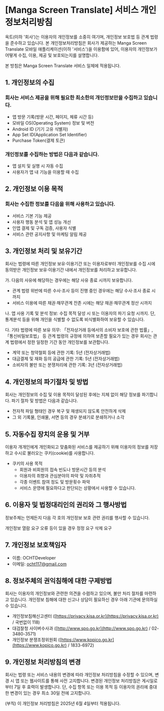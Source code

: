 # \[Manga Screen Translate] 서비스 개인정보처리방침

옥트(이하 '회사')는 이용자의 개인정보를 소중히 여기며, 개인정보 보호법 등 관계 법령을 준수하고 있습니다. 본 개인정보처리방침은 회사가 제공하는 Manga Screen Translate 모바일 애플리케이션(이하 '서비스')을 이용함에 있어, 이용자의 개인정보가 어떻게 수집, 이용, 제공 및 보호되는지를 설명합니다.

본 방침은 Manga Screen Translate 서비스 일체에 적용됩니다.

## 1. 개인정보의 수집

### 회사는 서비스 제공을 위해 필요한 최소한의 개인정보만을 수집하고 있습니다.

- 앱 방문 기록(방문 시간, 페이지, 체류 시간 등)
- 모바일 OS(Operating System) 정보 및 버전
- Android ID (기기 고유 식별자)
- App Set ID(Application Set Identifier)
- Purchase Token(결제 토큰)

### 개인정보를 수집하는 방법은 다음과 같습니다.

- 앱 설치 및 실행 시 자동 수집
- 사용자가 앱 내 기능을 이용할 때 수집

## 2. 개인정보 이용 목적

### 회사는 수집한 정보를 다음을 위해 사용하고 있습니다.
- 서비스 기본 기능 제공
- 사용자 행동 분석 및 앱 성능 개선
- 인앱 결제 및 구독 검증, 사용자 식별
- 서비스 관련 공지사항 및 마케팅 알림 제공

## 3. 개인정보 처리 및 보유기간

회사는 법령에 따른 개인정보 보유·이용기간 또는 이용자로부터 개인정보를 수집 시에 동의받은 개인정보 보유·이용기간 내에서 개인정보를 처리하고 보유합니다.

가. 다음의 사유에 해당하는 경우에는 해당 사유 종료 시까지 보유합니다.
  - 관계 법령 위반에 따른 수사·조사 등이 진행 중인 경우에는 해당 수사·조사 종료 시까지
  - 서비스 이용에 따른 채권·채무관계 잔존 시에는 해당 채권·채무관계 정산 시까지

나. 앱 사용 기록 및 분석 정보: 수집 목적 달성 시 또는 이용자의 파기 요청 시까지. 단, 통계분석 등을 위해 개인을 식별할 수 없도록 비식별화하여 보유할 수 있습니다.

다. 기타 법령에 따른 보유 의무: 「전자상거래 등에서의 소비자 보호에 관한 법률」, 「통신비밀보호법」 등 관계 법령의 규정에 의하여 보존할 필요가 있는 경우 회사는 관계 법령에서 정한 일정한 기간 동안 개인정보를 보관합니다.
  - 계약 또는 청약철회 등에 관한 기록: 5년 (전자상거래법)
  - 대금결제 및 재화 등의 공급에 관한 기록: 5년 (전자상거래법)
  - 소비자의 불만 또는 분쟁처리에 관한 기록: 3년 (전자상거래법)

  
## 4. 개인정보의 파기절차 및 방법

회사는 개인정보의 수집 및 이용 목적이 달성된 후에는 지체 없이 해당 정보를 파기합니다. 파기 절차 및 방법은 다음과 같습니다.

* 전자적 파일 형태인 경우 복구 및 재생되지 않도록 안전하게 삭제
* 그 외 기록물, 인쇄물, 서면 등의 경우 분쇄기로 분쇄하거나 소각

## 5. 자동수집 장치의 운용 및 거부
이용자 개개인에게 개인화되고 맞춤화된 서비스를 제공하기 위해 이용자의 정보를 저장하고 수시로 불러오는 쿠키(cookie)를 사용합니다.

- 쿠키의 사용 목적
  - 회원과 비회원의 접속 빈도나 방문시간 등의 분석
  - 이용자의 취향과 관심분야의 파악 및 자취추적
  - 각종 이벤트 참여 정도 및 방문횟수 파악
  - 서비스 운영에 필요하다고 판단되는 상황에서 사용할 수 있습니다.

## 6. 이용자 및 법정대리인의 권리와 그 행사방법
정보주체는 언제든지 다음 각 호의 개인정보 보호 관련 권리를 행사할 수 있습니다.

개인정보 열람 요구
오류 등이 있을 경우 정정 요구
삭제 요구

## 7. 개인정보 보호책임자

* 이름: OCHTDeveloper
* 이메일: [ocht117@gmail.com](mailto:ocht117@gmail.com)

## 8. 정보주체의 권익침해에 대한 구제방법

회사는 이용자의 개인정보와 관련한 의견을 수렴하고 있으며, 불만 처리 절차를 마련하고 있습니다. 개인정보 침해에 대한 신고나 상담이 필요하신 경우 아래 기관에 문의하실 수 있습니다.

* 개인정보침해신고센터 ([https://privacy.kisa.or.kr](https://privacy.kisa.or.kr) / 국번없이 118)
* 대검찰청 사이버수사과 ([http://www.spo.go.kr](http://www.spo.go.kr) / 02-3480-3571)
* 개인정보 분쟁조정위원회 ([https://www.kopico.go.kr](https://www.kopico.go.kr) / 1833-6972)


## 9. 개인정보 처리방침의 변경

회사는 법령 또는 서비스 내용의 변경에 따라 개인정보 처리방침을 수정할 수 있으며, 변경 시 앱 또는 웹사이트를 통해 사전 고지합니다. 변경된 개인정보 처리방침은 게시일로부터 7일 후 효력이 발생합니다. 단, 수집 항목 또는 이용 목적 등 이용자의 권리에 중대한 변경이 있는 경우 최소 30일 전에 고지합니다.

(부칙)
이 개인정보 처리방침은 2025년 6월 4일부터 적용됩니다.
